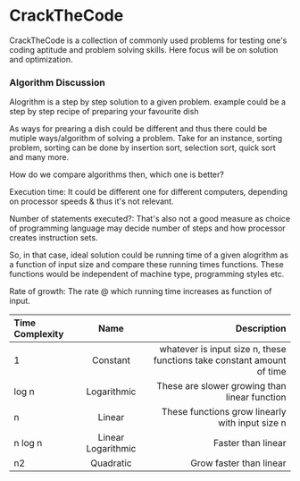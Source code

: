 # CrackTheCode
CrackTheCode is a collection of commonly used problems for testing one's coding aptitude and problem solving skills. Here focus will be on solution and optimization.

### Algorithm Discussion

Alogrithm is a step by step solution to a given problem. example could be a step by step recipe of preparing your favourite dish

As ways for prearing a dish could be different and thus there could be mutiple ways/algorithm of solving a problem. Take for an instance, sorting problem, sorting can be done by insertion sort, selection sort, quick sort and many more.

How do we compare algorithms then, which one is better? 

Execution time: It could be different one for different computers, depending on processor speeds & thus it's not relevant.

Number of statements executed?: That's also not a good measure as choice of programming language may decide number of steps and how processor creates instruction sets.

So, in that case, ideal solution could be running time of a given alogrithm as a function of input size and compare these running times functions. These functions would be independent of machine type, programming styles etc.

Rate of growth: The rate @ which running time increases as function of input.

| Time Complexity  | Name  | Description |
| :------------ |:---------------:| -----:|
|     1         | Constant        | whatever is input size n, these functions take constant amount of time |
|   log n       | Logarithmic     | These are slower growing than linear function |
|     n         | Linear          | These functions grow linearly with input size n |
|   n log n     | Linear Logarithmic          | Faster than linear |
|     n2         | Quadratic          | Grow faster than linear |
